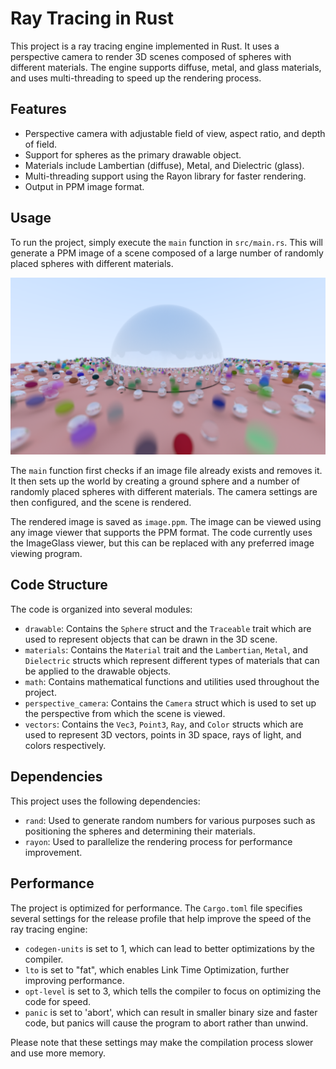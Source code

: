 # Ray Tracing in Rust

This project is a ray tracing engine implemented in Rust. It uses a perspective camera to render 3D scenes composed of spheres with different materials. The engine supports diffuse, metal, and glass materials, and uses multi-threading to speed up the rendering process.

## Features

- Perspective camera with adjustable field of view, aspect ratio, and depth of field.
- Support for spheres as the primary drawable object.
- Materials include Lambertian (diffuse), Metal, and Dielectric (glass).
- Multi-threading support using the Rayon library for faster rendering.
- Output in PPM image format.

## Usage

To run the project, simply execute the `main` function in `src/main.rs`. This will generate a PPM image of a scene composed of a large number of randomly placed spheres with different materials.


![Rendered Image](images/glass_orb.png)

The `main` function first checks if an image file already exists and removes it. It then sets up the world by creating a ground sphere and a number of randomly placed spheres with different materials. The camera settings are then configured, and the scene is rendered.

The rendered image is saved as `image.ppm`. The image can be viewed using any image viewer that supports the PPM format. The code currently uses the ImageGlass viewer, but this can be replaced with any preferred image viewing program.

## Code Structure

The code is organized into several modules:

- `drawable`: Contains the `Sphere` struct and the `Traceable` trait which are used to represent objects that can be drawn in the 3D scene.
- `materials`: Contains the `Material` trait and the `Lambertian`, `Metal`, and `Dielectric` structs which represent different types of materials that can be applied to the drawable objects.
- `math`: Contains mathematical functions and utilities used throughout the project.
- `perspective_camera`: Contains the `Camera` struct which is used to set up the perspective from which the scene is viewed.
- `vectors`: Contains the `Vec3`, `Point3`, `Ray`, and `Color` structs which are used to represent 3D vectors, points in 3D space, rays of light, and colors respectively.

## Dependencies

This project uses the following dependencies:

- `rand`: Used to generate random numbers for various purposes such as positioning the spheres and determining their materials.
- `rayon`: Used to parallelize the rendering process for performance improvement.

## Performance

The project is optimized for performance. The `Cargo.toml` file specifies several settings for the release profile that help improve the speed of the ray tracing engine:

- `codegen-units` is set to 1, which can lead to better optimizations by the compiler.
- `lto` is set to "fat", which enables Link Time Optimization, further improving performance.
- `opt-level` is set to 3, which tells the compiler to focus on optimizing the code for speed.
- `panic` is set to 'abort', which can result in smaller binary size and faster code, but panics will cause the program to abort rather than unwind.

Please note that these settings may make the compilation process slower and use more memory.